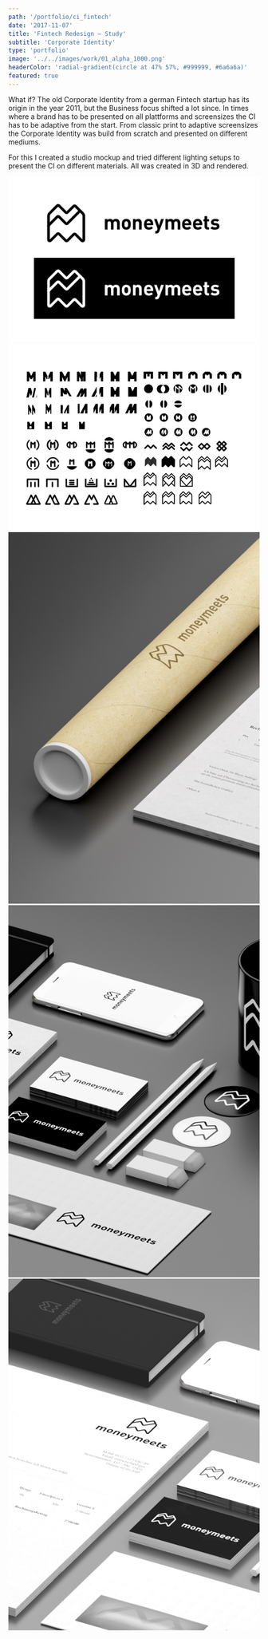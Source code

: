 ```yaml
---
path: '/portfolio/ci_fintech'
date: '2017-11-07'
title: 'Fintech Redesign – Study'
subtitle: 'Corporate Identity'
type: 'portfolio'
image: '../../images/work/01_alpha_1000.png'
headerColor: 'radial-gradient(circle at 47% 57%, #999999, #6a6a6a)'
featured: true
---
```


What if? The old Corporate Identity from a german Fintech startup has its origin in the year 2011, but the Business focus shifted a lot since. In times where a brand has to be presented on all plattforms and screensizes the CI has to be adaptive from the start. From classic print to adaptive screensizes the Corporate Identity was build from scratch and presented on different mediums.

For this I created a studio mockup and tried different lighting setups to present the CI on different materials. All was created in 3D and rendered.

![CI](../../images/work/fintech_5.jpg)
![CI](../../images/work/fintech_4.jpg)
![CI](../../images/work/fintech_3.jpg)
![CI](../../images/work/fintech_2.jpg)
![CI](../../images/work/fintech_1.jpg)
